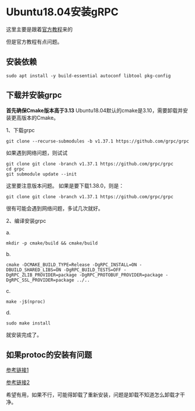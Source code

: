 # Ubuntu18.04安装gRPC

这里主要是跟着[官方教程][官方教程]来的

[官方教程]:https://grpc.io/docs/languages/cpp/quickstart/

但是官方教程有点问题。

## 安装依赖

```
sudo apt install -y build-essential autoconf libtool pkg-config
```

## 下载并安装grpc

**首先确保Cmake版本高于3.13**
Ubuntu18.04默认的cmake是3.10，需要卸载并安装更高版本的Cmake。

1、下载grpc
```
git clone --recurse-submodules -b v1.37.1 https://github.com/grpc/grpc
```

如果遇到网络问题，则试试

```
git clone git clone -branch v1.37.1 https://github.com/grpc/grpc
cd grpc
git submodule update --init
```

这里要注意版本问题。
如果是要下载1.38.0，则是：
```
git clone git clone -branch v1.37.1 https://github.com/grpc/grpc
```

很有可能会遇到网络问题，多试几次就好。

2、编译安装grpc

a.
```
mkdir -p cmake/build && cmake/build
```

b.
```
cmake -DCMAKE_BUILD_TYPE=Release -DgRPC_INSTALL=ON -DBUILD_SHARED_LIBS=ON -DgRPC_BUILD_TESTS=OFF -DgRPC_ZLIB_PROVIDER=package -DgRPC_PROTOBUF_PROVIDER=package -DgRPC_SSL_PROVIDER=package ../..
```

c.
```
make -j$(nproc)
```

d.
```
sudo make install
```

就安装完成了。

## 如果protoc的安装有问题

[参考链接1][参考链接1]

[参考链接1]:https://blog.csdn.net/chenwr2018/article/details/105109987?ops_request_misc=%257B%2522request%255Fid%2522%253A%2522162209950016780265478710%2522%252C%2522scm%2522%253A%252220140713.130102334.pc%255Fall.%2522%257D&request_id=162209950016780265478710&biz_id=0&utm_medium=distribute.pc_search_result.none-task-blog-2~all~first_rank_v2~rank_v29-24-105109987.first_rank_v2_pc_rank_v29&utm_term=%E5%8D%B8%E8%BD%BDgRPC&spm=1018.2226.3001.4187

[参考链接2][参考链接2]

[参考链接2]:https://www.cnblogs.com/youxin/p/4073703.html

希望有用，如果不行，可能得卸载了重新安装，问题是卸载不知道怎么卸载才干净。
